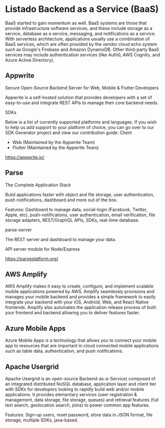 # Listado Backend as a Service (BaaS)

BaaS started to gain momentum as well. BaaS systems are those that provide infrastructure software services, and these include storage as a service, database as a service, messaging, and notifications as a service. With serverless architecture, applications usually use a combination of BaaS services, which are often provided by the vendor cloud echo system such as Google's Firebase and Amazon DynamoDB. Other third-party BaaS services may include authentication services (like Auth0, AWS Cognito, and Azure Active Directory). 
 
## Appwrite

Secure Open-Source Backend Server for Web, Mobile & Flutter Developers

Appwrite is a self-hosted solution that provides developers with a set of easy-to-use and integrate REST APIs to manage their core backend needs.

SDKs

Below is a list of currently supported platforms and languages. If you wish to help us add support to your platform of choice, you can go over to our SDK Generator project and view our contribution guide.
Client

- Web (Maintained by the Appwrite Team)
- Flutter (Maintained by the Appwrite Team)

https://appwrite.io/

## Parse 

The Complete Application Stack

Build applications faster with object and file storage,
user authentication, push notifications, dashboard and more out of the box. 

Features: Dashboard to manage data, social-login (Facebook, Twitter, Apple, etc), push-notifications, user authentication, email verification, file storage adapters, REST/GraphQL APIs, SDKs, real-time database.

parse-server

The REST server and dashboard to manage your data.

API server module for Node/Express



https://parseplatform.org/


## AWS Amplify 

AWS Amplify makes it easy to create, configure, and implement scalable mobile applications powered by AWS. Amplify seamlessly provisions and manages your mobile backend and provides a simple framework to easily integrate your backend with your iOS, Android, Web, and React Native frontends. Amplify also automates the application release process of both your frontend and backend allowing you to deliver features faster.


## Azure Mobile Apps 

Azure Mobile Apps is a technology that allows you to connect your mobile app to resources that are important in cloud connected mobile applications such as table data, authentication, and push notifications.


## Apache Usergrid
 

Apache Usergrid is an open-source Backend-as-a-Service) composed of an integrated distributed NoSQL database, application layer and client tier with SDKs for developers looking to rapidly build web and/or mobile applications. It provides elementary services (user registration & management, data storage, file storage, queues) and retrieval features (full text search, geolocation search, joins) to power common app features.

Features: Sign-up users, reset password, store data in JSON format, file storage, multiple SDKs, java-based.